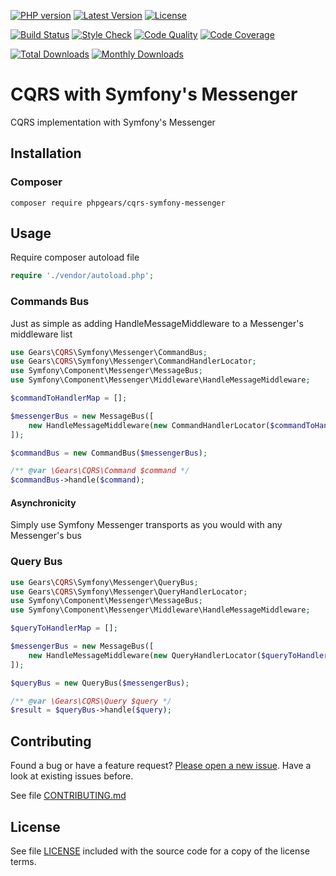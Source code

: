 [![PHP version](https://img.shields.io/badge/PHP-%3E%3D7.1-8892BF.svg?style=flat-square)](http://php.net)
[![Latest Version](https://img.shields.io/packagist/v/phpgears/cqrs-symfony-messenger.svg?style=flat-square)](https://packagist.org/packages/phpgears/cqrs-symfony-messenger)
[![License](https://img.shields.io/github/license/phpgears/cqrs-symfony-messenger.svg?style=flat-square)](https://github.com/phpgears/cqrs-symfony-messenger/blob/master/LICENSE)

[![Build Status](https://img.shields.io/travis/com/phpgears/cqrs-symfony-messenger.svg?style=flat-square)](https://travis-ci.com/github/phpgears/cqrs-symfony-messenger)
[![Style Check](https://styleci.io/repos/168892182/shield)](https://styleci.io/repos/168892182)
[![Code Quality](https://img.shields.io/scrutinizer/g/phpgears/cqrs-symfony-messenger.svg?style=flat-square)](https://scrutinizer-ci.com/g/phpgears/cqrs-symfony-messenger)
[![Code Coverage](https://img.shields.io/coveralls/phpgears/cqrs-symfony-messenger.svg?style=flat-square)](https://coveralls.io/github/phpgears/cqrs-symfony-messenger)

[![Total Downloads](https://img.shields.io/packagist/dt/phpgears/cqrs-symfony-messenger.svg?style=flat-square)](https://packagist.org/packages/phpgears/cqrs-symfony-messenger/stats)
[![Monthly Downloads](https://img.shields.io/packagist/dm/phpgears/cqrs-symfony-messenger.svg?style=flat-square)](https://packagist.org/packages/phpgears/cqrs-symfony-messenger/stats)

# CQRS with Symfony's Messenger

CQRS implementation with Symfony's Messenger

## Installation

### Composer

```
composer require phpgears/cqrs-symfony-messenger
```

## Usage

Require composer autoload file

```php
require './vendor/autoload.php';
```

### Commands Bus

Just as simple as adding HandleMessageMiddleware to a Messenger's middleware list

```php
use Gears\CQRS\Symfony\Messenger\CommandBus;
use Gears\CQRS\Symfony\Messenger\CommandHandlerLocator;
use Symfony\Component\Messenger\MessageBus;
use Symfony\Component\Messenger\Middleware\HandleMessageMiddleware;

$commandToHandlerMap = [];

$messengerBus = new MessageBus([
    new HandleMessageMiddleware(new CommandHandlerLocator($commandToHandlerMap)),
]);

$commandBus = new CommandBus($messengerBus);

/** @var \Gears\CQRS\Command $command */
$commandBus->handle($command);
```

#### Asynchronicity

Simply use Symfony Messenger transports as you would with any Messenger's bus

### Query Bus

```php
use Gears\CQRS\Symfony\Messenger\QueryBus;
use Gears\CQRS\Symfony\Messenger\QueryHandlerLocator;
use Symfony\Component\Messenger\MessageBus;
use Symfony\Component\Messenger\Middleware\HandleMessageMiddleware;

$queryToHandlerMap = [];

$messengerBus = new MessageBus([
    new HandleMessageMiddleware(new QueryHandlerLocator($queryToHandlerMap)),
]);

$queryBus = new QueryBus($messengerBus);

/** @var \Gears\CQRS\Query $query */
$result = $queryBus->handle($query);
```

## Contributing

Found a bug or have a feature request? [Please open a new issue](https://github.com/phpgears/cqrs-symfony-messenger/issues). Have a look at existing issues before.

See file [CONTRIBUTING.md](https://github.com/phpgears/cqrs-symfony-messenger/blob/master/CONTRIBUTING.md)

## License

See file [LICENSE](https://github.com/phpgears/cqrs-symfony-messenger/blob/master/LICENSE) included with the source code for a copy of the license terms.
